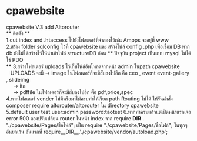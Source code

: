# cpawebsite
cpawebsite V.3 add Altorouter <br>
** ติดตั้ง **<br>
1.cut index and .htaccess ไปยังโฟลเดอร์ที่จำลองไว้เช่น Ampps จะอยู่ที่ www <br>
2.สร้าง folder sqlconfig ไว้ที่ cpawebsite และ สร้างไฟล์ config .php เพื่อเชื่อม DB หาก db ยังไม่ได้สร้างไว้ให้นำเข้าไฟล์ structureDB ก่อน
** ปัจจุบัน project เป็นแบบ mysql ไม่ได้ใช้ PDO <br> ** 
3.สร้างโฟลเดอร์ uploads ไว้เก็บไฟล์อัพโหลดจากหน้า admin ในpath cpawebsite <br>
&nbsp;&nbsp;&nbsp;UPLOADS จะมี -> image ในโฟลเดอร์ก็จะมีสับลงไปอีก คือ  ceo , event event-gallery ,  slideimg <br>
&nbsp;&nbsp;&nbsp;&nbsp;&nbsp;-> ita<br>
&nbsp;&nbsp;&nbsp;&nbsp;&nbsp;-> pdffile ในโฟลเดอร์ก็จะมีสับลงไปอีก คือ pdf,price,spec<br>
4.หากโฟลเดอร์ vender ไม่มีหรือมาไม่ครบทำให้เรียก path Routing ไม่ได้ ให้รันคำสั้ง composer  require altorouter/altorouter ใน directory cpawebsite<br>
5.default user test user:admin password:taotest
6.หากทำครบแล้วแต่เปิดหน้าแรกเจอ error 500 ลองปรับเปลียน router ในหน้า index 
  จาก   require __DIR__ . "./cpawebsite/Pages/ชื่อไฟล์"; เป็น require "./cpawebsite/Pages/ชื่อไฟล์"; ในทุกๆอันยกเว้น อันแรกที่ require__DIR__.'./cpawebsite/vendor/autoload.php';
